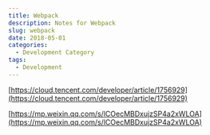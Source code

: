 ```yaml
---
title: Webpack
description: Notes for Webpack
slug: webpack
date: 2018-05-01
categories:
  - Development Category
tags:
  - Development
---
```


[https://cloud.tencent.com/developer/article/1756929](https://cloud.tencent.com/developer/article/1756929)

[https://mp.weixin.qq.com/s/lCOecMBDxujzSP4a2xWLOA](https://mp.weixin.qq.com/s/lCOecMBDxujzSP4a2xWLOA)